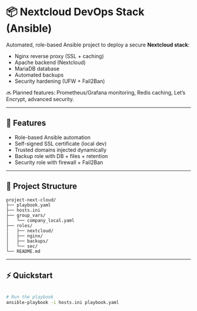 # 📦 Nextcloud DevOps Stack (Ansible)

Automated, role-based Ansible project to deploy a secure **Nextcloud stack**:

- Nginx reverse proxy (SSL + caching)  
- Apache backend (Nextcloud)  
- MariaDB database  
- Automated backups  
- Security hardening (UFW + Fail2Ban)  

🔜 Planned features: Prometheus/Grafana monitoring, Redis caching, Let’s Encrypt, advanced security.

---

## 🚀 Features
- Role-based Ansible automation
- Self-signed SSL certificate (local dev)
- Trusted domains injected dynamically
- Backup role with DB + files + retention
- Security role with firewall + Fail2Ban

---

## 📂 Project Structure
```
project-next-cloud/
├── playbook.yaml
├── hosts.ini
├── group_vars/
│   └── company_local.yaml
├── roles/
│   ├── nextcloud/
│   ├── nginx/
│   ├── backups/
│   └── sec/
└── README.md
```
---

## ⚡ Quickstart
```bash

# Run the playbook
ansible-playbook -i hosts.ini playbook.yaml

```
